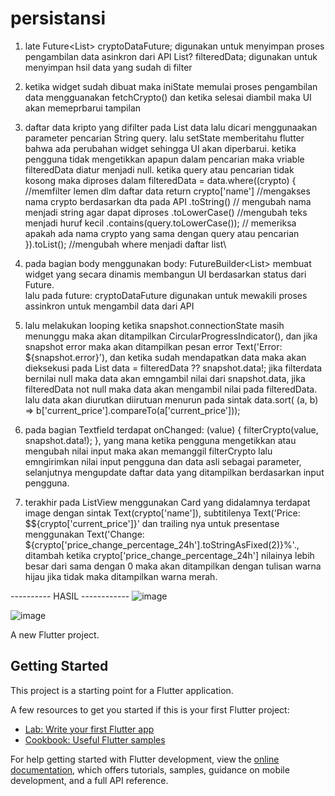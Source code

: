 # persistansi
1. late Future<List<dynamic>> cryptoDataFuture; 
  digunakan untuk menyimpan proses pengambilan data asinkron dari API
   List<dynamic>? filteredData;
  digunakan untuk menyimpan hsil data yang sudah di filter
2. ketika widget sudah dibuat maka iniState memulai proses pengambilan data mengguanakan fetchCrypto() dan ketika selesai diambil maka UI akan memeprbarui tampilan
3. daftar data kripto yang difilter pada List<dynamic> data lalu dicari menggunaakan parameter pencarian String query. lalu setState memberitahu flutter bahwa ada perubahan widget sehingga UI akan diperbarui.
ketika pengguna tidak mengetikkan apapun dalam pencarian maka vriable filteredData diatur menjadi null. ketika query atau pencarian tidak kosong maka diproses dalam 
    filteredData = data.where((crypto) { //memfilter lemen dlm daftar data
  return crypto['name'] //mengakses nama crypto berdasarkan dta pada API
      .toString() // mengubah nama menjadi string agar dapat diproses
      .toLowerCase() //mengubah teks menjadi huruf kecil
      .contains(query.toLowerCase()); // memeriksa apakah ada nama crypto yang sama dengan query atau pencarian
}).toList(); //mengubah where menjadi daftar list\

4. pada bagian body menggunakan body: FutureBuilder<List<dynamic>> membuat widget yang secara dinamis membangun UI berdasarkan status dari Future.  
lalu pada future: cryptoDataFuture digunakan untuk mewakili proses assinkron untuk mengambil data dari API

5. lalu melakukan looping ketika snapshot.connectionState masih menunggu maka akan ditampilkan CircularProgressIndicator(), dan jika snapshot error maka akan ditampilkan  pesan error Text('Error: ${snapshot.error}'), dan ketika sudah mendapatkan data maka akan dieksekusi pada  List<dynamic> data = filteredData ?? snapshot.data!; jika filterdata bernilai null maka data akan emngambil nilai dari snapshot.data, jika filteredData not null maka data akan mengambil nilai pada filteredData. lalu data akan diurutkan diirutuan menurun pada sintak  data.sort(
                (a, b) => b['current_price'].compareTo(a['current_price']));
6. pada bagian Textfield terdapat
   onChanged: (value) {
                      filterCrypto(value, snapshot.data!);
                    },
   yang mana ketika pengguna mengetikkan atau mengubah nilai input maka akan memanggil filterCrypto lalu emngirimkan nilai input pengguna dan data asli sebagai parameter, selanjutnya mengupdate daftar data yang ditampilkan berdasarkan input pengguna.
7. terakhir pada ListView menggunakan Card yang didalamnya terdapat image dengan sintak Text(crypto['name']), subtitilenya   Text('Price: \$${crypto['current_price']}' dan trailing nya untuk presentase menggunakan 
Text('Change: ${crypto['price_change_percentage_24h'].toStringAsFixed(2)}%'., ditambah ketika  crypto['price_change_percentage_24h'] nilainya lebih besar dari sama dengan 0 maka akan ditampilkan dengan tulisan warna hijau jika tidak maka ditampilkan warna merah.


---------- HASIL ------------
![image](https://github.com/user-attachments/assets/301b5f10-4deb-4064-8006-8646ab029c51)

![image](https://github.com/user-attachments/assets/fe48b165-4445-45ec-89f6-f5b5ced14094)




A new Flutter project.

## Getting Started

This project is a starting point for a Flutter application.

A few resources to get you started if this is your first Flutter project:

- [Lab: Write your first Flutter app](https://docs.flutter.dev/get-started/codelab)
- [Cookbook: Useful Flutter samples](https://docs.flutter.dev/cookbook)

For help getting started with Flutter development, view the
[online documentation](https://docs.flutter.dev/), which offers tutorials,
samples, guidance on mobile development, and a full API reference.
